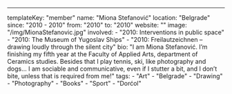 ---
  templateKey: "member"
  name: "Miona Stefanović"
  location: "Belgrade"
  since: "2010 - 2010"
  from: "2010"
  to: "2010"
  website: ""
  image: "/img/MionaStefanovic.jpg"
  involved: 
    - "2010: Interventions in public space"
    - "2010: The Museum of Yugoslav Ships"
    - "2010: Freilautzeichnen – drawing loudly through the silent city"
  bio: "I am Miona Stefanović. I’m finishing my fifth year at the Faculty of Applied Arts, department of Ceramics studies. Besides that I play tennis, ski, like photography and dogs… I am sociable and communicative, even if I stutter a bit, and I don’t bite, unless that is required from me!"
  tags: 
    - "Art"
    - "Belgrade"
    - "Drawing"
    - "Photography"
    - "Books"
    - "Sport"
    - "Dorćol"
